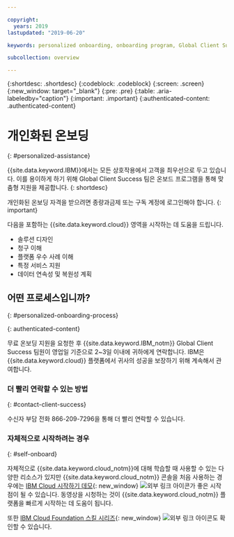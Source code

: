 ```yaml
---

copyright:
  years: 2019
lastupdated: "2019-06-20"

keywords: personalized onboarding, onboarding program, Global Client Success

subcollection: overview

---
```


{:shortdesc: .shortdesc}
{:codeblock: .codeblock}
{:screen: .screen}
{:new_window: target="_blank"}
{:pre: .pre}
{:table: .aria-labeledby="caption"}
{:important: .important}
{:authenticated-content: .authenticated-content}


# 개인화된 온보딩
{: #personalized-assistance}

{{site.data.keyword.IBM}}에서는 모든 상호작용에서 고객을 최우선으로 두고 있습니다. 이를 용이하게 하기 위해 Global Client Success 팀은 온보드 프로그램을 통해 맞춤형 지원을 제공합니다.
{: shortdesc}

개인화된 온보딩 자격을 받으려면 종량과금제 또는 구독 계정에 로그인해야 합니다.
{: important}

다음을 포함하는 {{site.data.keyword.cloud}} 영역을 시작하는 데 도움을 드립니다. 
* 솔루션 디자인
* 청구 이해
* 플랫폼 우수 사례 이해
* 특정 서비스 지원
* 데이터 연속성 및 복원성 계획

## 어떤 프로세스입니까?
{: #personalized-onboarding-process}

<div class="onboarding-ub">
  <div class="ub-widget" style="display: flex;">
    <div ub-in-page="5cbe76490f72eb04484f31e8"></div>
  </div>
</div>
{: authenticated-content}

무료 온보딩 지원을 요청한 후 {{site.data.keyword.IBM_notm}} Global Client Success 팀원이 영업일 기준으로 2~3일 이내에 귀하에게 연락합니다. IBM은 {{site.data.keyword.cloud}} 플랫폼에서 귀사의 성공을 보장하기 위해 계속해서 관여합니다.

### 더 빨리 연락할 수 있는 방법
{: #contact-client-success}

수신자 부담 전화 866-209-7296을 통해 더 빨리 연락할 수 있습니다.

### 자체적으로 시작하려는 경우
{: #self-onboard}

자체적으로 {{site.data.keyword.cloud_notm}}에 대해 학습할 때 사용할 수 있는 다양한 리소스가 있지만 {{site.data.keyword.cloud_notm}} 콘솔을 처음 사용하는 경우에는 [IBM Cloud 시작하기 데모](https://register.gotowebinar.com/rt/5902701065204820738){: new_window} ![외부 링크 아이콘](../icons/launch-glyph.svg "외부 링크 아이콘")가 좋은 시작점이 될 수 있습니다. 동영상을 시청하는 것이 {{site.data.keyword.cloud_notm}} 플랫폼을 빠르게 시작하는 데 도움이 됩니다.  

또한 [IBM Cloud Foundation 스킬 시리즈](https://www.youtube.com/playlist?list=PLmesOgYt3nKCfsXqx-A5k1bP7t146U4rz){: new_window} ![외부 링크 아이콘](../icons/launch-glyph.svg "외부 링크 아이콘")도 확인할 수 있습니다.
